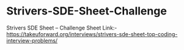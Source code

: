 # Strivers-SDE-Sheet-Challenge
Strivers SDE Sheet – Challenge
Sheet Link:- https://takeuforward.org/interviews/strivers-sde-sheet-top-coding-interview-problems/
